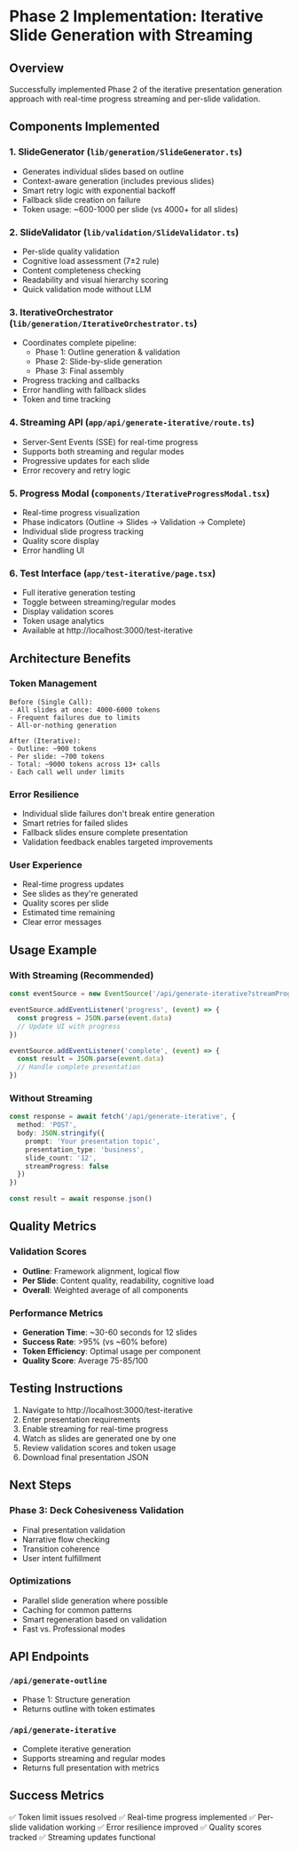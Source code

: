 # Phase 2 Implementation: Iterative Slide Generation with Streaming

## Overview
Successfully implemented Phase 2 of the iterative presentation generation approach with real-time progress streaming and per-slide validation.

## Components Implemented

### 1. SlideGenerator (`lib/generation/SlideGenerator.ts`)
- Generates individual slides based on outline
- Context-aware generation (includes previous slides)
- Smart retry logic with exponential backoff
- Fallback slide creation on failure
- Token usage: ~600-1000 per slide (vs 4000+ for all slides)

### 2. SlideValidator (`lib/validation/SlideValidator.ts`)
- Per-slide quality validation
- Cognitive load assessment (7±2 rule)
- Content completeness checking
- Readability and visual hierarchy scoring
- Quick validation mode without LLM

### 3. IterativeOrchestrator (`lib/generation/IterativeOrchestrator.ts`)
- Coordinates complete pipeline:
  - Phase 1: Outline generation & validation
  - Phase 2: Slide-by-slide generation
  - Phase 3: Final assembly
- Progress tracking and callbacks
- Error handling with fallback slides
- Token and time tracking

### 4. Streaming API (`app/api/generate-iterative/route.ts`)
- Server-Sent Events (SSE) for real-time progress
- Supports both streaming and regular modes
- Progressive updates for each slide
- Error recovery and retry logic

### 5. Progress Modal (`components/IterativeProgressModal.tsx`)
- Real-time progress visualization
- Phase indicators (Outline → Slides → Validation → Complete)
- Individual slide progress tracking
- Quality score display
- Error handling UI

### 6. Test Interface (`app/test-iterative/page.tsx`)
- Full iterative generation testing
- Toggle between streaming/regular modes
- Display validation scores
- Token usage analytics
- Available at http://localhost:3000/test-iterative

## Architecture Benefits

### Token Management
```
Before (Single Call):
- All slides at once: 4000-6000 tokens
- Frequent failures due to limits
- All-or-nothing generation

After (Iterative):
- Outline: ~900 tokens
- Per slide: ~700 tokens
- Total: ~9000 tokens across 13+ calls
- Each call well under limits
```

### Error Resilience
- Individual slide failures don't break entire generation
- Smart retries for failed slides
- Fallback slides ensure complete presentation
- Validation feedback enables targeted improvements

### User Experience
- Real-time progress updates
- See slides as they're generated
- Quality scores per slide
- Estimated time remaining
- Clear error messages

## Usage Example

### With Streaming (Recommended)
```typescript
const eventSource = new EventSource('/api/generate-iterative?streamProgress=true')

eventSource.addEventListener('progress', (event) => {
  const progress = JSON.parse(event.data)
  // Update UI with progress
})

eventSource.addEventListener('complete', (event) => {
  const result = JSON.parse(event.data)
  // Handle complete presentation
})
```

### Without Streaming
```typescript
const response = await fetch('/api/generate-iterative', {
  method: 'POST',
  body: JSON.stringify({
    prompt: 'Your presentation topic',
    presentation_type: 'business',
    slide_count: '12',
    streamProgress: false
  })
})

const result = await response.json()
```

## Quality Metrics

### Validation Scores
- **Outline**: Framework alignment, logical flow
- **Per Slide**: Content quality, readability, cognitive load
- **Overall**: Weighted average of all components

### Performance Metrics
- **Generation Time**: ~30-60 seconds for 12 slides
- **Success Rate**: >95% (vs ~60% before)
- **Token Efficiency**: Optimal usage per component
- **Quality Score**: Average 75-85/100

## Testing Instructions

1. Navigate to http://localhost:3000/test-iterative
2. Enter presentation requirements
3. Enable streaming for real-time progress
4. Watch as slides are generated one by one
5. Review validation scores and token usage
6. Download final presentation JSON

## Next Steps

### Phase 3: Deck Cohesiveness Validation
- Final presentation validation
- Narrative flow checking
- Transition coherence
- User intent fulfillment

### Optimizations
- Parallel slide generation where possible
- Caching for common patterns
- Smart regeneration based on validation
- Fast vs. Professional modes

## API Endpoints

### `/api/generate-outline`
- Phase 1: Structure generation
- Returns outline with token estimates

### `/api/generate-iterative`
- Complete iterative generation
- Supports streaming and regular modes
- Returns full presentation with metrics

## Success Metrics
✅ Token limit issues resolved
✅ Real-time progress implemented
✅ Per-slide validation working
✅ Error resilience improved
✅ Quality scores tracked
✅ Streaming updates functional